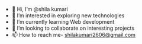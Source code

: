 - 👋 Hi, I’m @shila kumari
- 👀 I’m interested in exploring new technologies
- 🌱 I’m currently learning Web development
- 💞️ I’m looking to collaborate on interesting projects
- 📫 How to reach me- shilakumari2606@gmail.com

<!---
shilakumari2606/shilakumari2606 is a ✨ special ✨ repository because its `README.md` (this file) appears on your GitHub profile.
You can click the Preview link to take a look at your changes.
--->
